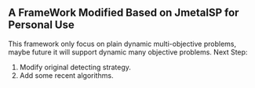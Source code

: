 ## A FrameWork Modified Based on JmetalSP for Personal Use

This framework only focus on plain dynamic multi-objective problems, maybe future it will support dynamic many objective problems.
Next Step:
1.  Modify original detecting strategy.
2.  Add some recent algorithms.